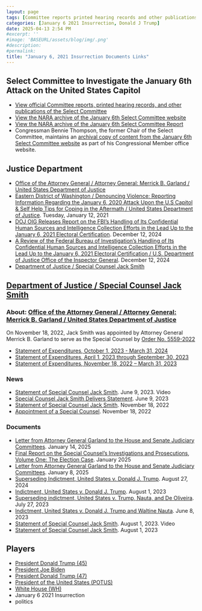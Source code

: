 ```yaml
---
layout: page
tags: [Committee reports printed hearing records and other publications of the Select Committee, NARA archive of the January 6th Select Committee website, NARA archive of the January 6th Select Committee Report, Office of the Attorney General Attorney General Merrick B. Garland United States Department of Justice, Eastern District of Washington Denouncing Violence; Reporting Information Regarding the January 6 2020 Attack Upon the U.S Capitol & Self Help Tips for Coping in the Aftermath United States Department of Justice. Tuesday January 12 2021, DOJ OIG Releases Report on the FBI’s Handling of Its Confidential Human Sources and Intelligence Collection Efforts in the Lead Up to the January 6 2021 Electoral Certification. December 12 2024, A Review of the Federal Bureau of Investigation’s Handling of Its Confidential Human Sources and Intelligence Collection Efforts in the Lead Up to the January 6 2021 Electoral Certification U.S. Department of Justice Office of the Inspector General. December 12 2024, Department of Justice Special Counsel Jack Smith, Department of Justice Special Counsel Jack Smith, About Office of the Attorney General Attorney General Merrick B. Garland United States Department of Justice, On November 18 2022 Jack Smith was appointed by Attorney General Merrick B. Garland to serve as the Special Counsel by Order No. 5559-2022, Statement of Expenditures October 1 2023 - March 31 2024, Statement of Expenditures April 1 2023 through September 30 2023, Statement of Expenditures November 18 2022 – March 31 2023, News, Statement of Special Counsel Jack Smith. June 9 2023. Video, Special Counsel Jack Smith Delivers Statement. June 9 2023, Statement of Special Counsel Jack Smith. November 18 2022, Appointment of a Special Counsel. November 18 2022, Documents, Letter from Attorney General Garland to the House and Senate Judiciary Committees. January 14 2025, Final Report on the Special Counsel’s Investigations and Prosecutions Volume One The Election Case. January 2025, Letter from Attorney General Garland to the House and Senate Judiciary Committees. January 8 2025, Superseding Indictment United States v. Donald J. Trump. August 27 2024, Indictment United States v. Donald J. Trump. August 1 2023, Superseding indictment United States v. Trump Nauta and De Oliveira. July 27 2023, Indictment United States v. Donald J. Trump and Waltine Nauta. June 8 2023, Statement of Special Counsel Jack Smith. August 1 2023. Video, Statement of Special Counsel Jack Smith. August 1 2023, President Donald Trump (45), President Joe Biden, President Donald Trump (47), President of the United States (POTUS), White House (WH), January 6 2021 Insurrection, politics]
categories: [January 6 2021 Insurrection, Donald J Trump]
date: 2025-04-13 2:54 PM
#excerpt: ''
#image: 'BASEURL/assets/blog/img/.png'
#description:
#permalink:
title: "January 6, 2021 Insurrection Documents Links"
---
```


## Select Committee to Investigate the January 6th Attack on the United States Capitol

- [View official Committee reports, printed hearing records, and other publications of the Select Committee](https://www.govinfo.gov/committee/house-january6th?path=/browsecommittee/chamber/house/committee/january6th/collection/CRPT)
- [View the NARA archive of the January 6th Select Committee website](https://www.webharvest.gov/congress117th/20221224173221/https://january6th.house.gov)
- [View the NARA archive of the January 6th Select Committee Report](https://www.webharvest.gov/congress117th/20221231143403/january6report.house.gov/)
- Congressman Bennie Thompson, the former Chair of the Select Committee, maintains an [archival copy of content from the January 6th Select Committee website](https://january6th-benniethompson.house.gov/) as part of his Congressional Member office website.

## Justice Department 

- [Office of the Attorney General / Attorney General: Merrick B. Garland / United States Department of Justice](https://www.justice.gov/ag/bio/attorney-general-merrick-b-garland)
- [Eastern District of Washington / Denouncing Violence; Reporting Information Regarding the January 6, 2020 Attack Upon the U.S Capitol & Self Help Tips for Coping in the Aftermath / United States Department of Justice](https://www.justice.gov/usao-edwa/pr/denouncing-violence-reporting-information-regarding-january-6-2020-attack-upon-us). Tuesday, January 12, 2021
- [DOJ OIG Releases Report on the FBI’s Handling of Its Confidential Human Sources and Intelligence Collection Efforts in the Lead Up to the January 6, 2021 Electoral Certification](https://oig.justice.gov/news/doj-oig-releases-report-fbis-handling-its-confidential-human-sources-and-intelligence). December 12, 2024
- [A Review of the Federal Bureau of Investigation’s Handling of Its Confidential Human Sources and Intelligence Collection Efforts in the Lead Up to the January 6, 2021 Electoral Certification / U.S. Department of Justice Office of the Inspector General](https://oig.justice.gov/reports/review-federal-bureau-investigations-handling-its-confidential-human-sources-and). December 12, 2024
- [Department of Justice / Special Counsel Jack Smith](https://www.justice.gov/archives/sco-smith)

## [Department of Justice / Special Counsel Jack Smith](https://www.justice.gov/archives/sco-smith)

### About: [Office of the Attorney General / Attorney General: Merrick B. Garland / United States Department of Justice](https://www.justice.gov/ag/bio/attorney-general-merrick-b-garland)

On November 18, 2022, Jack Smith was appointed by Attorney General Merrick B. Garland to serve as the Special Counsel by [Order No. 5559-2022](https://www.justice.gov/archives/opa/media/1260551/dl?inline)

- [Statement of Expenditures, October 1, 2023 - March 31, 2024](https://www.justice.gov/sco-smith/media/1364941/dl)
- [Statement of Expenditures, April 1, 2023 through September 30, 2023](https://www.justice.gov/d9/2024-01/SCO%20John%20L.%20Smith%20-%20SOE%20-%20Apr%201%202023%20to%20Sept%2030%202023_final%201.5.2024_0.pdf)
- [Statement of Expenditures, November 18, 2022 – March 31, 2023](https://www.justice.gov/archives/media/1304386/dl?inline) 

### News

- [Statement of Special Counsel Jack Smith](https://www.justice.gov/opa/video/statement-special-counsel-jack-smith). June 9, 2023. Video
- [Special Counsel Jack Smith Delivers Statement](https://www.justice.gov/archives/sco-smith/speech/special-counsel-jack-smith-delivers-statement). June 9, 2023
- [Statement of Special Counsel Jack Smith](https://www.justice.gov/archives/sco-smith/pr/statement-special-counsel-jack-smith). November 18, 2022
- [Appointment of a Special Counsel](https://www.justice.gov/opa/pr/appointment-special-counsel-0). November 18, 2022

### Documents

- [Letter from Attorney General Garland to the House and Senate Judiciary Committees](https://www.justice.gov/storage/GarlandLetter20250114.pdf). January 14, 2025
- [Final Report on the Special Counsel’s Investigations and Prosecutions, Volume One: The Election Case](https://www.justice.gov/storage/Report-of-Special-Counsel-Smith-Volume-1-January-2025.pdf). January 2025
- [Letter from Attorney General Garland to the House and Senate Judiciary Committees](https://www.justice.gov/media/1383641/dl). January 8, 2025
- [Superseding Indictment, United States v. Donald J. Trump](https://www.justice.gov/sco-smith/media/1366521/dl). August 27, 2024
- [Indictment, United States v. Donald J. Trump](https://www.justice.gov/storage/US_v_Trump_23_cr_257.pdf). August 1, 2023
- [Superseding indictment, United States v. Trump, Nauta, and De Oliveira](https://www.justice.gov/storage/US-v-Trump-Nauta-De-Oliveira-23-80101.pdf). July 27, 2023
- [Indictment, United States v. Donald J. Trump and Waltine Nauta](https://www.justice.gov/storage/US_v_Trump-Nauta_23-80101.pdf). June 8, 2023
- [Statement of Special Counsel Jack Smith](https://www.justice.gov/archives/sco-smith/video/statement-special-counsel-jack-smith). August 1, 2023. Video
- [Statement of Special Counsel Jack Smith](https://www.justice.gov/archives/sco-smith/speech/special-counsel-jack-smith-delivers-statement-0). August 1, 2023

## Players

- [President Donald Trump (45)](https://trumpwhitehouse.archives.gov/)
- [President Joe Biden](https://bidenwhitehouse.archives.gov/)
- [President Donald Trump (47)](https://www.whitehouse.gov/administration/donald-j-trump/)
- [President of the United States (POTUS)](https://www.whitehouse.gov/)
- [White House (WH)](https://www.whitehouse.gov/)
- January 6 2021 Insurrection 
- politics